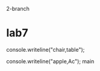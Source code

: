 2-branch
# lab7








console.writeline("chair,table");









console.writeline("apple,Ac");
main
